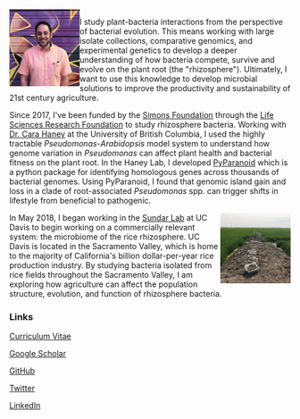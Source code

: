 

<img align="left" src="src/graffiti.png" width="25%" height="25%">

I study plant-bacteria interactions from the perspective of bacterial evolution. This means working with large isolate collections, comparative genomics, and experimental genetics to develop a deeper understanding of how bacteria compete, survive and evolve on the plant root (the "rhizosphere"). Ultimately, I want to use this knowledge to develop microbial solutions to improve the productivity and sustainability of 21st century agriculture.

Since 2017, I've been funded by the [Simons Foundation](https://www.simonsfoundation.org/) through the [Life Sciences Research Foundation](http://www.lsrf.org/) to study rhizosphere bacteria. Working with [Dr. Cara Haney](http://haneylab.msl.ubc.ca/) at the University of British Columbia, I used the highly tractable *Pseudomonas*-*Arabidopsis* model system to understand how genome variation in *Pseudomonas* can affect plant health and bacterial fitness on the plant root. In the Haney Lab, I developed [PyParanoid](https://github.com/ryanmelnyk/PyParanoid) which is a python package for identifying homologous genes across thousands of bacterial genomes. Using PyParanoid, I found that genomic island gain and loss in a clade of root-associated *Pseudomonas* spp. can trigger shifts in lifestyle from beneficial to pathogenic.

<img align="right" src="src/rice_field.jpg" width="25%" height="25%">

In May 2018, I began working in the [Sundar Lab](http://www-plb.ucdavis.edu/Labs/sundar/index.html) at UC Davis to begin working on a commercially relevant system: the microbiome of the rice rhizosphere. UC Davis is located in the Sacramento Valley, which is home to the majority of California's billion dollar-per-year rice production industry. By studying bacteria isolated from rice fields throughout the Sacramento Valley, I am exploring how agriculture can affect the population structure, evolution, and function of rhizosphere bacteria.


### Links

<a href ="src/MelnykCV.pdf">Curriculum Vitae</a>

[Google Scholar](https://scholar.google.ca/citations?user=1UrRpssAAAAJ&hl=en)

[GitHub](https://github.com/ryanmelnyk)

[Twitter](https://twitter.com/ryanmelnyk)

[LinkedIn](https://www.linkedin.com/in/ryan-a-melnyk-9bab1282/)

